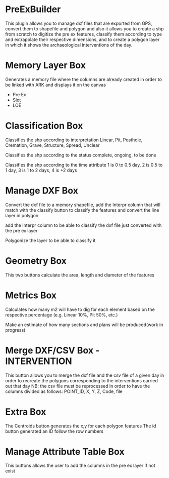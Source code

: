 # PreExBuilder
This plugin allows you to manage dxf files that are exported from GPS, convert them to shapefile and polygon and also it allows you to create a shp from scratch to digitize the pre ex features, classify them according to type and extrapolate their respective dimensions, and to create a polygon layer in which it shows the archaeological interventions of the day.


# Memory Layer Box

Generates a memory file where the columns are already created in order to be linked with ARK and displays it on the canvas

<ul>
	<li>Pre Ex</li>
	<li>Slot</li>
	<li>LOE</li>

</ul>


# Classification Box

Classifies the shp according to interpretation
	Linear, Pit, Posthole, Cremation, Grave, Structure, Spread, Unclear
	

Classifies the shp according to the status
	complete, ongoing, to be done
	

Classifies the shp according to the time
	attribute 1 is 0 to 0.5 day, 2 is 0.5 to 1 day, 3 is 1 to 2 days, 4 is +2 days
	

# Manage DXF Box

Convert the dxf file to a memory shapefile, add the Interpr column that will match with the classify button to classify the features and convert the line layer in polygon

add the Interpr column to be able to classify the dxf file just converted with the pre ex layer


Polygonize the layer to be able to classify it


# Geometry Box

This two buttons calculate the area, length and diameter of the features


# Metrics Box

Calculates how many m2 will have to dig for each element based on the respective percentage (e.g. Linear 10%, Pit 50%, etc.)

Make an estimate of how many sections and plans will be produced(work in progress)


# Merge DXF/CSV Box - INTERVENTION

This button allows you to merge the dxf file and the csv file of a given day in order to recreate the polygons corresponding to the interventions carried out that day
	NB: the csv file must be reprocessed in order to have the columns divided as follows: POINT_ID, X, Y, Z, Code, file

# Extra Box

The Centroids button generates the x,y for each polygon features
The id button generated an ID follow the row numbers

# Manage Attribute Table Box

This buttons allows the user to add the columns in the pre ex layer if not exist

